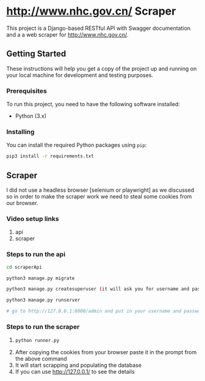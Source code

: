 # http://www.nhc.gov.cn/ Scraper

This project is a Django-based RESTful API with Swagger documentation and a a web scraper for http://www.nhc.gov.cn/. 

## Getting Started

These instructions will help you get a copy of the project up and running on your local machine for development and testing purposes.

### Prerequisites

To run this project, you need to have the following software installed:

- Python (3.x)

### Installing

You can install the required Python packages using `pip`:

```bash
pip3 install -r requirements.txt
```


## Scraper

I did not use a headless browser [selenium or playwright] as we discussed so in order to make the scraper work we need to steal some cookies from our browser.

### Video setup links

1. api
2. scraper

### Steps to run the api

```bash
cd scraperApi

python3 manage.py migrate

python3 manage.py createsuperuser (it will ask you for username and password)

python3 manage.py runserver

# go to http://127.0.0.1:8000/admin and put in your username and password to see the dashboard
```


### Steps to run the scraper

 1. ```py
    python runner.py
    ```
2. After copying the cookies from your browser paste it in the prompt from the above command
3. It will start scrapping and populating the database
4. If you can use http://127.0.0.1/ to see the details
